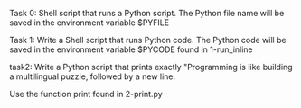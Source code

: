 Task 0:
Shell script that runs a Python script.
The Python file name will be saved in the environment variable $PYFILE

Task 1:
Write a Shell script that runs Python code.
The Python code will be saved in the environment variable $PYCODE
found in 1-run_inline

task2: 
Write a Python script that prints exactly "Programming is like building a multilingual puzzle, followed by a new line.

Use the function print
found in 2-print.py
